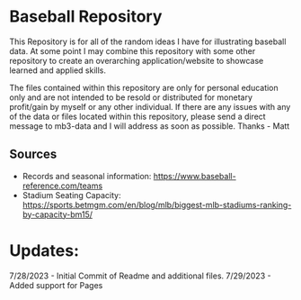 # Baseball Repository
This Repository is for all of the random ideas I have for illustrating baseball data. At some point I may combine this repository with some other repository to create an overarching application/website to showcase learned and applied skills.

The files contained within this repository are only for personal education only and are not intended to be resold or distributed for monetary profit/gain by myself or any other individual.
If there are any issues with any of the data or files located within this repository, please send a direct message to mb3-data and I will address as soon as possible.
Thanks - Matt

## Sources
- Records and seasonal information: https://www.baseball-reference.com/teams
- Stadium Seating Capacity: https://sports.betmgm.com/en/blog/mlb/biggest-mlb-stadiums-ranking-by-capacity-bm15/

# Updates:
7/28/2023 - Initial Commit of Readme and additional files.
7/29/2023 - Added support for Pages
